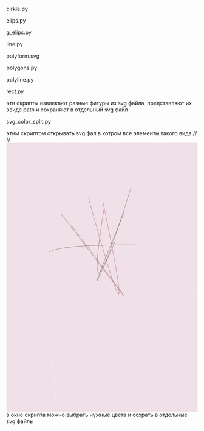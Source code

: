 

cirkle.py

elips.py

g_elips.py

line.py

polyform.svg

polygons.py

polyline.py

rect.py

эти скрипты извлекают разные фигуры из svg файла, представляют их ввиде path и сохраняют в отдельный svg файл

svg_color_split.py 

этим скриптом открывать svg фал в котром все элементы такого вида
//<?xml version="1.0" standalone="no"?>
//<svg xmlns="http://www.w3.org/2000/svg" version="1.2" baseProfile="tiny" width="571" height="800" viewBox="0 0 571 800">
//<rect x="0" y="0" width="571" height="800" id="0" fill="rgb(240,224,231)" fill-opacity="1" />
//<path d="M289 178 Q 403 731 245 164" id="1" stroke="rgb(131,0,44)" stroke-width="1" fill="none" stroke-opacity="0.501961" />
//<path d="M194 245 Q 521 681 165 213" id="2" stroke="rgb(57,0,0)" stroke-width="1" fill="none" stroke-opacity="0.501961" />
//<path d="M351 208 Q 203 568 325 293" id="3" stroke="rgb(0,0,0)" stroke-width="1" fill="none" stroke-opacity="0.501961" />
//<path d="M372 133 Q 226 603 291 199" id="4" stroke="rgb(67,0,4)" stroke-width="1" fill="none" stroke-opacity="0.501961" />
//<path d="M128 325 Q 168 302 388 304" id="5" stroke="rgb(43,0,0)" stroke-width="1" fill="none" stroke-opacity="0.501961" />
//<path d="M413 419 Q 479 664 560 444" id="5267" stroke="rgb(252,253,253)" stroke-width="1" fill="none" stroke-opacity="0.501961" />
//<path d="M51 316 Q 149 643 149 798" id="5268" stroke="rgb(252,252,252)" stroke-width="1" fill="none" stroke-opacity="0.501961" />
//<path d="M19 627 Q 426 339 39 766" id="5269" stroke="rgb(252,252,252)" stroke-width="1" fill="none" stroke-opacity="0.501961" />
//</svg>
в окне скрипта можно выбрать нужные цвета и сохрать в отдельные svg файлы
